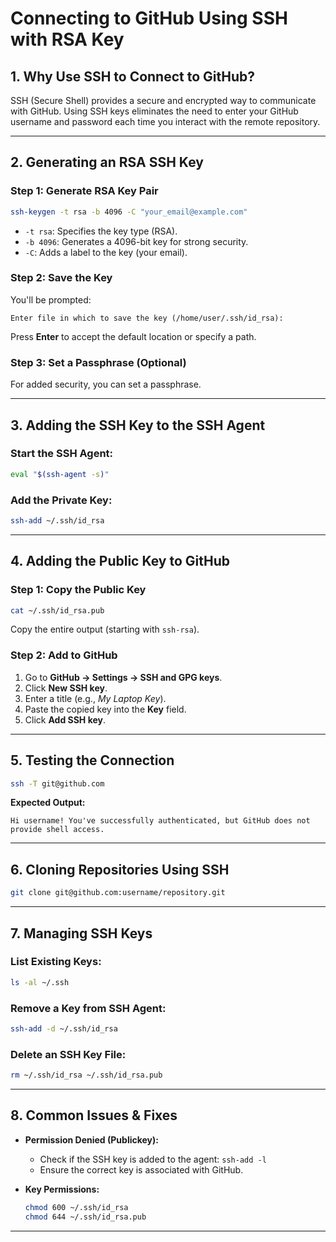 # Connecting to GitHub Using SSH with RSA Key

## 1. Why Use SSH to Connect to GitHub?
SSH (Secure Shell) provides a secure and encrypted way to communicate with GitHub. Using SSH keys eliminates the need to enter your GitHub username and password each time you interact with the remote repository.

---

## 2. Generating an RSA SSH Key

### **Step 1: Generate RSA Key Pair**
```bash
ssh-keygen -t rsa -b 4096 -C "your_email@example.com"
```
- `-t rsa`: Specifies the key type (RSA).
- `-b 4096`: Generates a 4096-bit key for strong security.
- `-C`: Adds a label to the key (your email).

### **Step 2: Save the Key**
You'll be prompted:
```
Enter file in which to save the key (/home/user/.ssh/id_rsa):
```
Press **Enter** to accept the default location or specify a path.

### **Step 3: Set a Passphrase (Optional)**
For added security, you can set a passphrase.

---

## 3. Adding the SSH Key to the SSH Agent

### **Start the SSH Agent:**
```bash
eval "$(ssh-agent -s)"
```

### **Add the Private Key:**
```bash
ssh-add ~/.ssh/id_rsa
```

---

## 4. Adding the Public Key to GitHub

### **Step 1: Copy the Public Key**
```bash
cat ~/.ssh/id_rsa.pub
```
Copy the entire output (starting with `ssh-rsa`).

### **Step 2: Add to GitHub**
1. Go to **GitHub → Settings → SSH and GPG keys**.
2. Click **New SSH key**.
3. Enter a title (e.g., *My Laptop Key*).
4. Paste the copied key into the **Key** field.
5. Click **Add SSH key**.

---

## 5. Testing the Connection

```bash
ssh -T git@github.com
```
**Expected Output:**
```
Hi username! You've successfully authenticated, but GitHub does not provide shell access.
```

---

## 6. Cloning Repositories Using SSH

```bash
git clone git@github.com:username/repository.git
```

---

## 7. Managing SSH Keys

### **List Existing Keys:**
```bash
ls -al ~/.ssh
```

### **Remove a Key from SSH Agent:**
```bash
ssh-add -d ~/.ssh/id_rsa
```

### **Delete an SSH Key File:**
```bash
rm ~/.ssh/id_rsa ~/.ssh/id_rsa.pub
```

---

## 8. Common Issues & Fixes

- **Permission Denied (Publickey):**
  - Check if the SSH key is added to the agent: `ssh-add -l`
  - Ensure the correct key is associated with GitHub.

- **Key Permissions:**
  ```bash
  chmod 600 ~/.ssh/id_rsa
  chmod 644 ~/.ssh/id_rsa.pub
  ```

---
